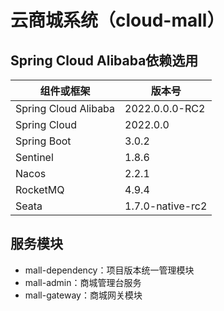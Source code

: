 # 云商城系统（cloud-mall）
## Spring Cloud Alibaba依赖选用
 | 组件或框架 | 版本号 |
|-------|--------|
| Spring Cloud Alibaba | 2022.0.0.0-RC2 |
| Spring Cloud | 2022.0.0 |
| Spring Boot | 3.0.2 |
| Sentinel | 1.8.6 |
| Nacos | 2.2.1 |
| RocketMQ | 4.9.4 |
| Seata | 1.7.0-native-rc2 |

## 服务模块
- mall-dependency：项目版本统一管理模块
- mall-admin：商城管理台服务
- mall-gateway：商城网关模块
